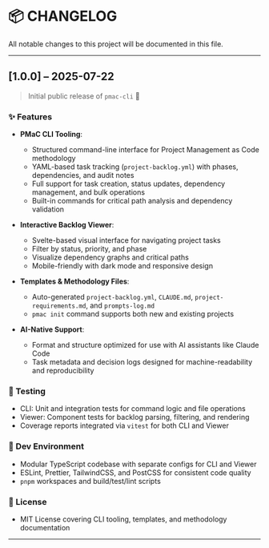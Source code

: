 # 📦 CHANGELOG

All notable changes to this project will be documented in this file.

---

## [1.0.0] – 2025-07-22

> Initial public release of `pmac-cli` 🎉

### ✨ Features

- **PMaC CLI Tooling**:
  - Structured command-line interface for Project Management as Code methodology
  - YAML-based task tracking (`project-backlog.yml`) with phases, dependencies, and audit notes
  - Full support for task creation, status updates, dependency management, and bulk operations
  - Built-in commands for critical path analysis and dependency validation

- **Interactive Backlog Viewer**:
  - Svelte-based visual interface for navigating project tasks
  - Filter by status, priority, and phase
  - Visualize dependency graphs and critical paths
  - Mobile-friendly with dark mode and responsive design

- **Templates & Methodology Files**:
  - Auto-generated `project-backlog.yml`, `CLAUDE.md`, `project-requirements.md`, and `prompts-log.md`
  - `pmac init` command supports both new and existing projects

- **AI-Native Support**:
  - Format and structure optimized for use with AI assistants like Claude Code
  - Task metadata and decision logs designed for machine-readability and reproducibility

### 🧪 Testing

- CLI: Unit and integration tests for command logic and file operations
- Viewer: Component tests for backlog parsing, filtering, and rendering
- Coverage reports integrated via `vitest` for both CLI and Viewer

### 🧰 Dev Environment

- Modular TypeScript codebase with separate configs for CLI and Viewer
- ESLint, Prettier, TailwindCSS, and PostCSS for consistent code quality
- `pnpm` workspaces and build/test/lint scripts

### 📄 License

- MIT License covering CLI tooling, templates, and methodology documentation

---

